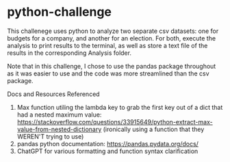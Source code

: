 # python-challenge
This challenege uses python to analyze two separate csv datasets: one for budgets for a company, and another for an election. For both, execute the analysis to print results to the terminal, as well as store a text file of the results in the corresponding Analysis folder. 

Note that in this challenge, I chose to use the pandas package throughout as it was easier to use and the code was more streamlined than the csv package. 

Docs and Resources Referenced
1) Max function utiling the lambda key to grab the first key out of a dict that had a nested maximum value: https://stackoverflow.com/questions/33915649/python-extract-max-value-from-nested-dictionary (ironically using a function that they WEREN'T trying to use)
2) pandas python documentation: https://pandas.pydata.org/docs/
3) ChatGPT for various formatting and function syntax clarification

